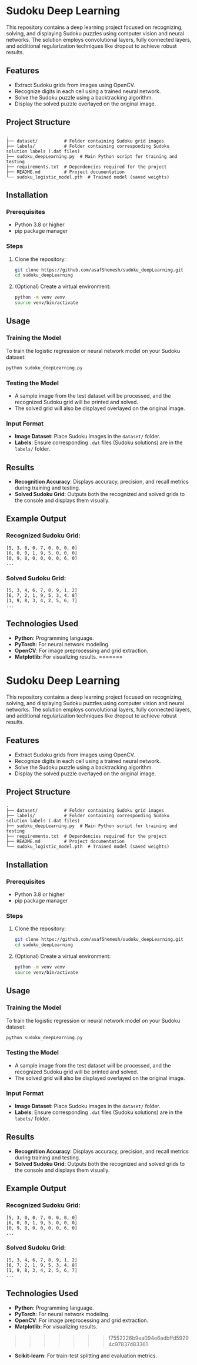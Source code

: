 # Sudoku Deep Learning

This repository contains a deep learning project focused on recognizing, solving, and displaying Sudoku puzzles using computer vision and neural networks. The solution employs convolutional layers, fully connected layers, and additional regularization techniques like dropout to achieve robust results.

## Features
- Extract Sudoku grids from images using OpenCV.
- Recognize digits in each cell using a trained neural network.
- Solve the Sudoku puzzle using a backtracking algorithm.
- Display the solved puzzle overlayed on the original image.

## Project Structure
```
.
├── dataset/          # Folder containing Sudoku grid images
├── labels/           # Folder containing corresponding Sudoku solution labels (.dat files)
├── sudoku_deepLearning.py  # Main Python script for training and testing
├── requirements.txt  # Dependencies required for the project
├── README.md         # Project documentation
└── sudoku_logistic_model.pth  # Trained model (saved weights)
```

## Installation
### Prerequisites
- Python 3.8 or higher
- pip package manager

### Steps
1. Clone the repository:
   ```bash
   git clone https://github.com/asafShemesh/sudoku_deepLearning.git
   cd sudoku_deepLearning
   ```

2. (Optional) Create a virtual environment:
   ```bash
   python -m venv venv
   source venv/bin/activate  
   ```
   
## Usage
### Training the Model
To train the logistic regression or neural network model on your Sudoku dataset:
```bash
python sudoku_deepLearning.py
```

### Testing the Model
- A sample image from the test dataset will be processed, and the recognized Sudoku grid will be printed and solved.
- The solved grid will also be displayed overlayed on the original image.

### Input Format
- **Image Dataset**: Place Sudoku images in the `dataset/` folder.
- **Labels**: Ensure corresponding `.dat` files (Sudoku solutions) are in the `labels/` folder.

## Results
- **Recognition Accuracy**: Displays accuracy, precision, and recall metrics during training and testing.
- **Solved Sudoku Grid**: Outputs both the recognized and solved grids to the console and displays them visually.

## Example Output
### Recognized Sudoku Grid:
```
[5, 3, 0, 0, 7, 0, 0, 0, 0]
[6, 0, 0, 1, 9, 5, 0, 0, 0]
[0, 9, 8, 0, 0, 0, 0, 6, 0]
...
```

### Solved Sudoku Grid:
```
[5, 3, 4, 6, 7, 8, 9, 1, 2]
[6, 7, 2, 1, 9, 5, 3, 4, 8]
[1, 9, 8, 3, 4, 2, 5, 6, 7]
...
```

## Technologies Used
- **Python**: Programming language.
- **PyTorch**: For neural network modeling.
- **OpenCV**: For image preprocessing and grid extraction.
- **Matplotlib**: For visualizing results.
=======
# Sudoku Deep Learning

This repository contains a deep learning project focused on recognizing, solving, and displaying Sudoku puzzles using computer vision and neural networks. The solution employs convolutional layers, fully connected layers, and additional regularization techniques like dropout to achieve robust results.

## Features
- Extract Sudoku grids from images using OpenCV.
- Recognize digits in each cell using a trained neural network.
- Solve the Sudoku puzzle using a backtracking algorithm.
- Display the solved puzzle overlayed on the original image.

## Project Structure
```
.
├── dataset/          # Folder containing Sudoku grid images
├── labels/           # Folder containing corresponding Sudoku solution labels (.dat files)
├── sudoku_deepLearning.py  # Main Python script for training and testing
├── requirements.txt  # Dependencies required for the project
├── README.md         # Project documentation
└── sudoku_logistic_model.pth  # Trained model (saved weights)
```

## Installation
### Prerequisites
- Python 3.8 or higher
- pip package manager

### Steps
1. Clone the repository:
   ```bash
   git clone https://github.com/asafShemesh/sudoku_deepLearning.git
   cd sudoku_deepLearning
   ```

2. (Optional) Create a virtual environment:
   ```bash
   python -m venv venv
   source venv/bin/activate  
   ```
   
## Usage
### Training the Model
To train the logistic regression or neural network model on your Sudoku dataset:
```bash
python sudoku_deepLearning.py
```

### Testing the Model
- A sample image from the test dataset will be processed, and the recognized Sudoku grid will be printed and solved.
- The solved grid will also be displayed overlayed on the original image.

### Input Format
- **Image Dataset**: Place Sudoku images in the `dataset/` folder.
- **Labels**: Ensure corresponding `.dat` files (Sudoku solutions) are in the `labels/` folder.

## Results
- **Recognition Accuracy**: Displays accuracy, precision, and recall metrics during training and testing.
- **Solved Sudoku Grid**: Outputs both the recognized and solved grids to the console and displays them visually.

## Example Output
### Recognized Sudoku Grid:
```
[5, 3, 0, 0, 7, 0, 0, 0, 0]
[6, 0, 0, 1, 9, 5, 0, 0, 0]
[0, 9, 8, 0, 0, 0, 0, 6, 0]
...
```

### Solved Sudoku Grid:
```
[5, 3, 4, 6, 7, 8, 9, 1, 2]
[6, 7, 2, 1, 9, 5, 3, 4, 8]
[1, 9, 8, 3, 4, 2, 5, 6, 7]
...
```

## Technologies Used
- **Python**: Programming language.
- **PyTorch**: For neural network modeling.
- **OpenCV**: For image preprocessing and grid extraction.
- **Matplotlib**: For visualizing results.
>>>>>>> f7552226b9ea094e6adbffd59294c97837d83361
- **Scikit-learn**: For train-test splitting and evaluation metrics.